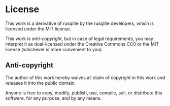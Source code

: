 # License

This work is a derivative of rusqlite by the rusqlite developers, which is licensed under the MIT license.

This work is _anti-copyright_, but in case of legal requirements, you may interpret it as dual-licensed under the Creative Commons CC0 or the MIT license (whichever is more convenient to you).

## Anti-copyright

The author of this work hereby waives all claim of copyright in this work and releases it into the public domain.

Anyone is free to copy, modify, publish, use, compile, sell, or distribute this software, for any purpose, and by any means.
